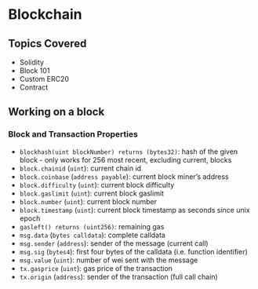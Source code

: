# Blockchain

## Topics Covered

* Solidity
* Block 101
* Custom ERC20
* Contract

## Working on a block

### Block and Transaction Properties

* `blockhash(uint blockNumber) returns (bytes32)`: hash of the given block - only works for 256 most recent, excluding current, blocks
* `block.chainid` \(`uint`\): current chain id
* `block.coinbase` \(`address payable`\): current block miner’s address
* `block.difficulty` \(`uint`\): current block difficulty
* `block.gaslimit` \(`uint`\): current block gaslimit
* `block.number` \(`uint`\): current block number
* `block.timestamp` \(`uint`\): current block timestamp as seconds since unix epoch
* `gasleft() returns (uint256)`: remaining gas
* `msg.data` \(`bytes calldata`\): complete calldata
* `msg.sender` \(`address`\): sender of the message \(current call\)
* `msg.sig` \(`bytes4`\): first four bytes of the calldata \(i.e. function identifier\)
* `msg.value` \(`uint`\): number of wei sent with the message
* `tx.gasprice` \(`uint`\): gas price of the transaction
* `tx.origin` \(`address`\): sender of the transaction \(full call chain\)

